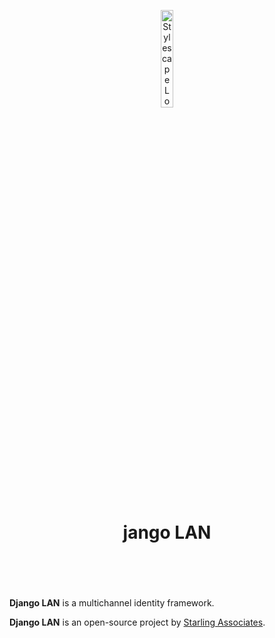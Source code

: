 <header>
<p align="center">
    <img src="assets/image/logo_dark.png" width="20%" height="20%" alt="Stylescape Logo">
</p>
<h1 align='center' style='border-bottom: none;'>jango LAN</h1>
<!-- <h3 align='center'></h3> -->
</header>
<br/>

**Django LAN** is a multichannel identity framework.

**Django LAN** is an open-source project by [Starling Associates](https://www.starling.associates "Starling Associates website").
